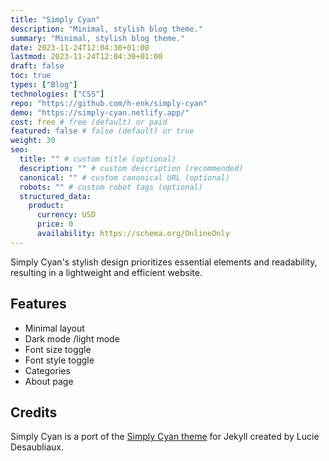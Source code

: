 ```yaml
---
title: "Simply Cyan"
description: "Minimal, stylish blog theme."
summary: "Minimal, stylish blog theme."
date: 2023-11-24T12:04:30+01:00
lastmod: 2023-11-24T12:04:30+01:00
draft: false
toc: true
types: ["Blog"]
technologies: ["CSS"]
repo: "https://github.com/h-enk/simply-cyan"
demo: "https://simply-cyan.netlify.app/"
cost: free # free (default) or paid
featured: false # false (default) or true
weight: 30
seo:
  title: "" # custom title (optional)
  description: "" # custom description (recommended)
  canonical: "" # custom canonical URL (optional)
  robots: "" # custom robot tags (optional)
  structured_data:
    product:
      currency: USD
      price: 0
      availability: https://schema.org/OnlineOnly
---
```


Simply Cyan's stylish design prioritizes essential elements and readability, resulting in a lightweight and efficient website.

## Features

- Minimal layout
- Dark mode /light mode
- Font size toggle
- Font style toggle
- Categories
- About page

## Credits

Simply Cyan is a port of the [Simply Cyan theme](https://github.com/PQuod/simply-cyan-theme) for Jekyll created by Lucie Desaubliaux.
